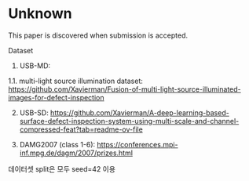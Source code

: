 # Unknown
This paper is discovered when submission is accepted.

Dataset

1. USB-MD:

1.1. multi-light source illumination dataset: https://github.com/Xavierman/Fusion-of-multi-light-source-illuminated-images-for-defect-inspection
   
2. USB-SD: https://github.com/Xavierman/A-deep-learning-based-surface-defect-inspection-system-using-multi-scale-and-channel-compressed-feat?tab=readme-ov-file

3. DAMG2007 (class 1-6): https://conferences.mpi-inf.mpg.de/dagm/2007/prizes.html

데이터셋 split은 모두 seed=42 이용
